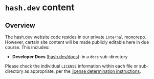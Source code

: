 [hash.dev]: https://hash.dev/?utm_medium=organic&utm_source=github_readme_hashdotdev
[hash.dev/docs]: https://hash.dev/docs?utm_medium=organic&utm_source=github_readme_hashdotdev
[`internal` monorepo]: https://github.com/hashintel/internal
[license determination instructions]: https://github.com/hashintel/hash/blob/main/LICENSE.md#1-license-determination

# `hash.dev` content

## Overview

The [hash.dev] website code resides in our private [`internal` monorepo]. However, certain site content will be made publicly editable here in due course. This includes:

- **Developer Docs** ([hash.dev/docs]): in a `docs` sub-directory

Please check the individual `LICENSE` information within each file or sub-directory as appropriate, per the [license determination instructions].
